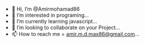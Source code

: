 - 👋 Hi, I’m @Amirmohamad86
- 👀 I’m interested in programing...
- 🌱 I’m currently learning javascript...
- 💞️ I’m looking to collaborate on your Project...
- 📫 How to reach me = amir.m.d.max86@gmail.com...

<!---
Amirmohamad86/Amirmohamad86 is a ✨ special ✨ repository because its `README.md` (this file) appears on your GitHub profile.
You can click the Preview link to take a look at your changes.
--->
